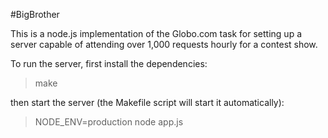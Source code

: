 #BigBrother

This is a node.js implementation of the Globo.com task for setting up a server capable of attending over 1,000 requests hourly for a contest show.

To run the server, first install the dependencies:

> make

then start the server (the Makefile script will start it automatically):

> NODE_ENV=production node app.js